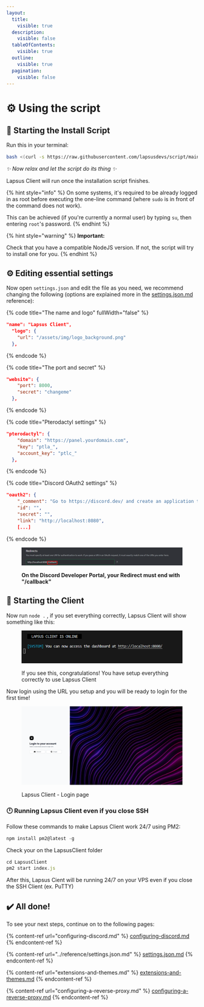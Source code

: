 ```yaml
---
layout:
  title:
    visible: true
  description:
    visible: false
  tableOfContents:
    visible: true
  outline:
    visible: true
  pagination:
    visible: false
---
```


# ⚙️ Using the script

## 🔐 Starting the Install Script

Run this in your terminal:

```bash
bash <(curl -s https://raw.githubusercontent.com/lapsusdevs/script/main/manager.sh)
```

_✨ Now relax and let the script do its thing ✨_

Lapsus Client will run once the installation script finishes.

{% hint style="info" %}
On some systems, it's required to be already logged in as root before executing the one-line command (where `sudo` is in front of the command does not work).&#x20;

This can be achieved (if you're currently a normal user) by typing `su`, then entering `root`'s password.
{% endhint %}

{% hint style="warning" %}
**Important:**

Check that you have a compatible NodeJS version. If not, the script will try to install one for you.
{% endhint %}

## ⚙️ Editing essential settings

Now open `settings.json` and edit the file as you need, we recommend changing the following (options are explained more in the [settings.json.md](../reference/settings.json.md "mention") reference):

{% code title="The name and logo" fullWidth="false" %}
```json
"name": "Lapsus Client",
  "logo": {
    "url": "/assets/img/logo_background.png"
  },
```
{% endcode %}

{% code title="The port and secret" %}
```json
"website": {
    "port": 8000,
    "secret": "changeme"
  },
```
{% endcode %}

{% code title="Pterodactyl settings" %}
```json
"pterodactyl": {
    "domain": "https://panel.yourdomain.com",
    "key": "ptla_",
    "account_key": "ptlc_"
  },
```
{% endcode %}

{% code title="Discord OAuth2 settings" %}
```json
"oauth2": {
    "_comment": "Go to https://discord.dev/ and create an application to set these up.",
    "id": "",
    "secret": "",
    "link": "http://localhost:8080",
    [...]
```
{% endcode %}

<figure><img src="../.gitbook/assets/imagen (12).png" alt=""><figcaption><p><strong>On the Discord Developer Portal, your Redirect must end with "/callback"</strong></p></figcaption></figure>

## 💉 Starting the Client

Now run `node .` , if you set everything correctly, Lapsus Client will show something like this:

<figure><img src="../.gitbook/assets/imagen (13).png" alt=""><figcaption><p>If you see this, congratulations! You have setup everything correctly to use Lapsus Client</p></figcaption></figure>

Now login using the URL you setup and you will be ready to login for the first time!

<figure><img src="../.gitbook/assets/imagen (14).png" alt=""><figcaption><p>Lapsus Client - Login page</p></figcaption></figure>

### 🕛  Running Lapsus Client even if you close SSH

Follow these commands to make Lapsus Client work 24/7 using PM2:

```javascript
npm install pm2@latest -g
```

Check your on the LapsusClient folder

```javascript
cd LapsusClient
pm2 start index.js
```

After this, Lapsus Cient will be running 24/7 on your VPS even if you close the SSH Client (ex. PuTTY)

## ✔️ All done!

To see your next steps, continue on to the following pages:

{% content-ref url="configuring-discord.md" %}
[configuring-discord.md](configuring-discord.md)
{% endcontent-ref %}

{% content-ref url="../reference/settings.json.md" %}
[settings.json.md](../reference/settings.json.md)
{% endcontent-ref %}

{% content-ref url="extensions-and-themes.md" %}
[extensions-and-themes.md](extensions-and-themes.md)
{% endcontent-ref %}

{% content-ref url="configuring-a-reverse-proxy.md" %}
[configuring-a-reverse-proxy.md](configuring-a-reverse-proxy.md)
{% endcontent-ref %}
